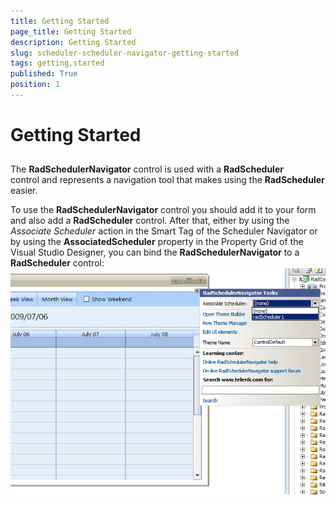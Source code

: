 ```yaml
---
title: Getting Started
page_title: Getting Started
description: Getting Started
slug: scheduler-scheduler-navigator-getting-started
tags: getting,started
published: True
position: 1
---
```


# Getting Started



## 

The __RadSchedulerNavigator__ control is used with a
          __RadScheduler__ control and represents a navigation tool
          that makes using the __RadScheduler__ easier.
        

To use the __RadSchedulerNavigator__ control you should add it
          to your form and also add a __RadScheduler__ control. After that,
          either by using the *Associate Scheduler* action in the Smart Tag of the
          Scheduler Navigator or by using the __AssociatedScheduler__
          property in the Property Grid of the Visual Studio Designer, you can bind the
          __RadSchedulerNavigator__ to a __RadScheduler__
          control:
        ![scheduler-scheduler-navigator-getting-started 001](images/scheduler-scheduler-navigator-getting-started001.png)
